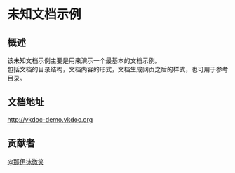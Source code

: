 # 未知文档示例

## 概述
该未知文档示例主要是用来演示一个最基本的文档示例。  
包括文档的目录结构，文档内容的形式，文档生成网页之后的样式，也可用于参考目录。

## 文档地址
<http://vkdoc-demo.vkdoc.org>

## 贡献者
[@那伊抹微笑](htpps://github.com/wangyangting)
